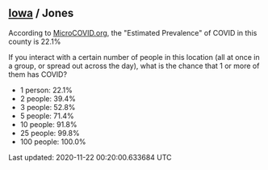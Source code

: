 
## [Iowa](/united-states/iowa) / Jones

According to [MicroCOVID.org](http://microcovid.org),
the "Estimated Prevalence" of COVID in this county is 22.1%

If you interact with a certain number of people in this location
(all at once in a group, or spread out across the day), what is the chance that
1 or more of them has COVID?

- 1 person: 22.1%
- 2 people: 39.4%
- 3 people: 52.8%
- 5 people: 71.4%
- 10 people: 91.8%
- 25 people: 99.8%
- 100 people: 100.0%

Last updated: 2020-11-22 00:20:00.633684 UTC
